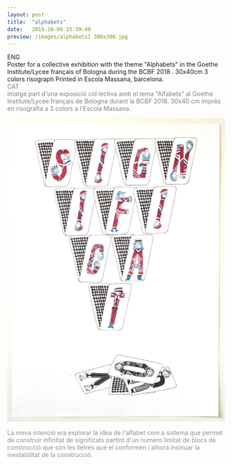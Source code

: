 ```yaml
---
layout: post
title:  "alphabets"
date:   2015-10-09 15:39:40
preview: /images/alphabets1 300x300.jpg
---
```



<div class="row">

  <div class="column">
  ENG<br>
  Poster for a collective exhibition with the theme "Alphabets" in the Goethe Institute/Lycee français of Bologna during the BCBF 2018 . 30x40cm  3 colors risograph Printed in Escola Massana, barcelona.
</div>

   <div class="column">
   <font color="#808080">
   CAT<br>
   Imatge part d'una exposició col·lectiva amb el tema  "Alfabets" al Goethe Institute/Lycee français de Bologna durant la BCBF 2018. 30x40 cm imprès en risografia a 3 colors a l'Escola Massana.</font>
   </div>


 </div>

![Picture 1](/images/alphabetsgran.jpg)


<font color="#919090">La meva intenció era explorar la idea de l'alfabet com a sistema que permet de construir infinitat de significats partint d'un numero limitat de blocs de construcció que són les lletres que el conformen i alhora insinuar la inestabilitat de la construcció.
</font>
